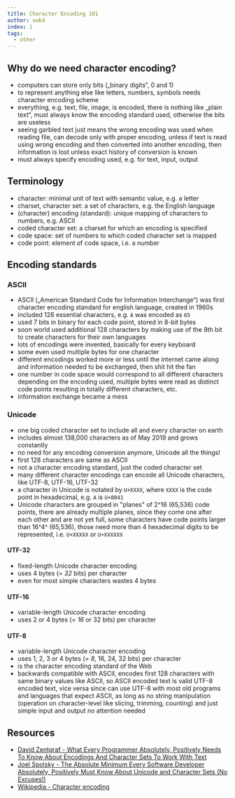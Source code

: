 ```yaml
---
title: Character Encoding 101
author: vwkd
index: 1
tags:
  - other
---
```


## Why do we need character encoding?

- computers can store only bits („binary digits“, 0 and 1)
- to represent anything else like letters, numbers, symbols needs character encoding scheme
- everything, e.g. text, file, image, is encoded, there is nothing like „plain text“, must always know the encoding standard used, otherwise the bits are useless
- seeing garbled text just means the wrong encoding was used when reading file, can decode only with proper encoding, unless if text is read using wrong encoding and then converted into another encoding, then information is lost unless exact history of conversion is known
- must always specify encoding used, e.g. for text, input, output



## Terminology

- character: minimal unit of text with semantic value, e.g. a letter
- charset, character set: a set of characters, e.g. the English language
- (character) encoding (standard): unique mapping of characters to numbers, e.g. ASCII
- coded character set: a charset for which an encoding is specified
- code space: set of numbers to which coded character set is mapped
- code point: element of code space, i.e. a number



## Encoding standards

### ASCII

- ASCII („American Standard Code for Information Interchange“) was first character encoding standard for english language, created in 1960s
- included 128 essential characters, e.g. `A` was encoded as `65`
- used 7 bits in binary for each code point, stored in 8-bit bytes
- soon world used additional 128 characters by making use of the 8th bit to create characters for their own languages
- lots of encodings were invented, basically for every keyboard
- some even used multiple bytes for one character
- different encodings worked more or less until the internet came along and information needed to be exchanged, then shit hit the fan
- one number in code space would correspond to all different characters depending on the encoding used, multiple bytes were read as distinct code points resulting in totally different characters, etc.
- information exchange became a mess

### Unicode

- one big coded character set to include all and every character on earth
- includes almost 138,000 characters as of May 2019 and grows constantly
- no need for any encoding conversion anymore, Unicode all the things!
- first 128 characters are same as ASCII
- not a character encoding standard, just the coded character set
- many different character encodings can encode all Unicode characters, like UTF-8, UTF-16, UTF-32
- a character in Unicode is notated by `U+XXXX`, where `XXXX` is the code point in hexadecimal, e.g. `A` is `U+0041`
- Unicode characters are grouped in "planes" of 2^16 (65,536) code points, there are already multiple planes, since they come one after each other and are not yet full, some characters have code points larger than 16^4^ (65,536), those need more than 4 hexadecimal digits to be represented, i.e. `U+XXXXX` or `U+XXXXXX`

#### UTF-32

- fixed-length Unicode character encoding
- uses 4 bytes (= _32_ bits) per character
- even for most simple characters wastes 4 bytes

#### UTF-16

- variable-length Unicode character encoding
- uses 2 or 4 bytes (= _16_ or 32 bits) per character

#### UTF-8

- variable-length Unicode character encoding
- uses 1, 2, 3 or 4 bytes (= _8_, 16, 24, 32 bits) per character
- is the character encoding standard of the Web
- backwards compatible with ASCII, encodes first 128 characters with same binary values like ASCII, so ASCII encoded text is valid UTF-8 encoded text, vice versa since can use UTF-8 with most old programs and languages that expect ASCII, as long as no string manipulation (operation on character-level like slicing, trimming, counting) and just simple input and output no attention needed



## Resources

- [David Zentgraf - What Every Programmer Absolutely, Positively Needs To Know About Encodings And Character Sets To Work With Text](http://kunststube.net/encoding/)
- [Joel Spolsky - The Absolute Minimum Every Software Developer Absolutely, Positively Must Know About Unicode and Character Sets (No Excuses!)](https://www.joelonsoftware.com/2003/10/08/the-absolute-minimum-every-software-developer-absolutely-positively-must-know-about-unicode-and-character-sets-no-excuses/)
- [Wikipedia - Character encoding](https://en.wikipedia.org/wiki/Character_encoding)